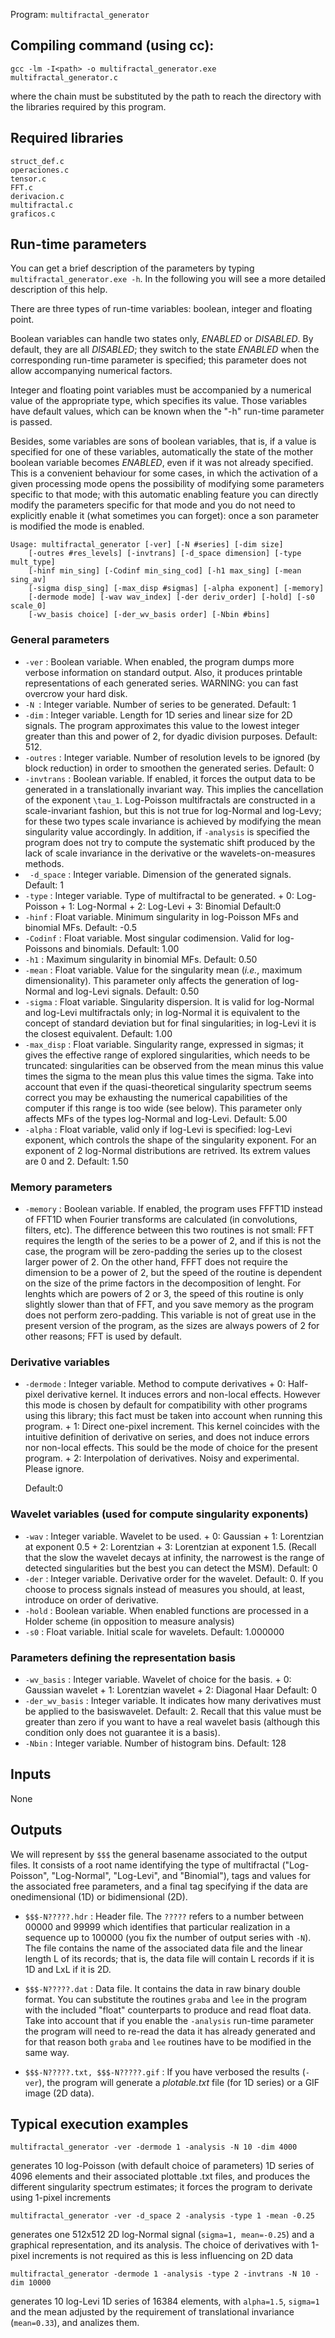 Program: `multifractal_generator`

## Compiling command (using cc):

    gcc -lm -I<path> -o multifractal_generator.exe multifractal_generator.c

where the chain _<path>_ must be substituted by the path to reach
the directory with the libraries required by this program.

## Required libraries

    struct_def.c
    operaciones.c
    tensor.c
    FFT.c
    derivacion.c
    multifractal.c
    graficos.c

## Run-time parameters 

You can get a brief description of the parameters by typing
`multifractal_generator.exe -h`. In the following you will see a more detailed
description of this help.

There are three types of run-time variables: boolean, integer and floating 
point. 

Boolean variables can handle two states only, _ENABLED_ or _DISABLED_. By
default, they are all _DISABLED_; they switch to the state _ENABLED_ when the
corresponding run-time parameter is specified; this parameter does not allow
accompanying numerical factors.

Integer and floating point variables must be accompanied by a numerical value
of the appropriate type, which specifies its value. Those variables have
default values, which can be known when the "-h" run-time parameter is passed.

Besides, some variables are sons of boolean variables, that is, if a value
is specified for one of these variables, automatically the state of the mother
boolean variable becomes _ENABLED_, even if it was not already specified. This
is a convenient behaviour for some cases, in which the activation of a given
processing mode opens the possibility of modifying some parameters specific to
that mode; with this automatic enabling feature you can directly modify the
parameters specific for that mode and you do not need to explicitly enable it
(what sometimes you can forget): once a son parameter is modified the mode is
enabled. 

    Usage: multifractal_generator [-ver] [-N #series] [-dim size] 
        [-outres #res_levels] [-invtrans] [-d_space dimension] [-type mult_type] 
        [-hinf min_sing] [-Codinf min_sing_cod] [-h1 max_sing] [-mean sing_av] 
        [-sigma disp_sing] [-max_disp #sigmas] [-alpha exponent] [-memory] 
        [-dermode mode] [-wav wav_index] [-der deriv_order] [-hold] [-s0 scale_0] 
        [-wv_basis choice] [-der_wv_basis order] [-Nbin #bins]

### General parameters

* `-ver` : Boolean variable. When enabled, the program dumps more verbose
    information on standard output. Also, it produces printable representations
    of each generated series. WARNING: you can fast overcrow your hard disk.
* `-N `: Integer variable. Number of series to be generated. Default: 1
* `-dim` : Integer variable. Length for 1D series and linear size for 2D
    signals. The program approximates this value to the lowest integer greater
    than this and power of 2, for dyadic division purposes. Default: 512.
* `-outres` : Integer variable. Number of resolution levels to be ignored (by
    block reduction) in order to smoothen the generated series. Default: 0
* `-invtrans` : Boolean variable. If enabled, it forces the output data to be
    generated in a translationally invariant way. This implies the cancellation
    of the exponent `\tau_1`. Log-Poisson multifractals are constructed in a
    scale-invariant fashion, but this is not true for log-Normal and log-Levy;
    for these two types scale invariance is achieved by modifying the mean
    singularity value accordingly. In addition, if `-analysis` is specified the
    program does not try to compute the systematic shift produced by the lack of
    scale invariance in the derivative or the wavelets-on-measures methods. 
* ` -d_space` : Integer variable. Dimension of the generated signals. Default: 1
* `-type` : Integer variable. Type of multifractal to be generated.
        + 0: Log-Poisson
        + 1: Log-Normal
        + 2: Log-Levi
        + 3: Binomial
    Default:0
* `-hinf` : Float variable. Minimum singularity in log-Poisson MFs and binomial MFs. 
    Default: -0.5
* `-Codinf` : Float variable. Most singular codimension. Valid for log-Poissons and binomials. 
    Default: 1.00
* `-h1` : Maximum singularity in binomial MFs. Default: 0.50
* `-mean` : Float variable. Value for the singularity mean (_i.e._, maximum
    dimensionality). This parameter only affects the generation of log-Normal and
    log-Levi signals. Default: 0.50
* `-sigma` : Float variable. Singularity dispersion. It is valid for log-Normal
    and log-Levi multifractals only; in log-Normal it is equivalent to the
    concept of standard deviation but for final singularities; in log-Levi it is
    the closest equivalent. Default: 1.00
* `-max_disp` : Float variable. Singularity range, expressed in sigmas; it gives
    the effective range of explored singularities, which needs to be
    truncated: singularities can be observed from the mean minus this value times
    the sigma to the mean plus this value times the sigma. Take into account that
    even if the quasi-theoretical singularity spectrum seems correct you may be
    exhausting the numerical capabilities of the computer if this range is too
    wide (see below). This parameter only affects MFs of the types log-Normal and 
    log-Levi. Default: 5.00
* `-alpha` : Float variable, valid only if log-Levi is specified: log-Levi
    exponent, which controls the shape of the singularity exponent. For an
    exponent of 2 log-Normal distributions are retrived. Its extrem values are 0
    and 2. Default: 1.50

### Memory parameters
* `-memory` : Boolean variable. If enabled, the program uses FFFT1D instead of
    FFT1D when Fourier transforms are calculated (in convolutions, filters,
    etc). The difference between this two routines is not small: FFT requires
    the length of the series to be a power of 2, and if this is not the case,
    the program will be zero-padding the series up to the closest larger power
    of 2. On the other hand, FFFT does not require the dimension to be a power
    of 2, but the speed of the routine is dependent on the size of the prime
    factors in the decomposition of lenght. For lenghts which are powers of 2 or
    3, the speed of this routine is only slightly slower than that of FFT, and
    you save memory as the program does not perform zero-padding. This variable
    is not of great use in the present version of the program, as the sizes are
    always powers of 2 for other reasons; FFT is used by default.

### Derivative variables
* `-dermode` : Integer variable. Method to compute derivatives
        + 0: Half-pixel derivative kernel. It induces errors and non-local
        effects. However this mode is chosen by default for compatibility with
        other programs using this library; this fact must be taken into account
        when running this program.
        + 1: Direct one-pixel increment. This kernel coincides with the intuitive
        definition of derivative on series, and does not induce errors nor
        non-local effects. This sould be the mode of choice for the present
        program.
        + 2: Interpolation of derivatives. Noisy and experimental. Please ignore.

    Default:0

### Wavelet variables (used for compute singularity exponents)
* `-wav` : Integer variable. Wavelet to be used. 
        + 0: Gaussian 
        + 1: Lorentzian at exponent 0.5
        + 2: Lorentzian
        + 3: Lorentzian at exponent 1.5.
    (Recall that the slow the wavelet decays at infinity, the narrowest is the
    range of detected singularities but the best you can detect the MSM).
    Default:  0
* `-der` : Integer variable. Derivative order for the wavelet. Default: 0. If you
    choose to process signals instead of measures you should, at least,
    introduce on order of derivative.
* `-hold` : Boolean variable. When enabled functions are processed in a Holder
    scheme (in opposition to measure analysis)
* `-s0` : Float variable. Initial scale for wavelets. Default:  1.000000

### Parameters defining the representation basis
* `-wv_basis` : Integer variable. Wavelet of choice for the basis.
        + 0: Gaussian wavelet
        + 1: Lorentzian wavelet
        + 2: Diagonal Haar
    Default: 0
* `-der_wv_basis` : Integer variable. It indicates how many derivatives must be
    applied to the basiswavelet. Default: 2. Recall that this value must be
    greater than zero if you want to have a real wavelet basis (although this
    condition only does not guarantee it is a basis).
* `-Nbin` : Integer variable. Number of histogram bins. Default: 128

## Inputs

None

## Outputs

We will represent by `$$$` the general basename associated to the output
files. It consists of a root name identifying the type of multifractal
("Log-Poisson", "Log-Normal", "Log-Levi", and "Binomial"), tags and values for
the associated free parameters, and a final tag specifying if the data are
onedimensional (1D) or bidimensional (2D).

* `$$$-N?????.hdr` : Header file. The `?????` refers to a number between 00000 and
99999 which identifies that particular realization in a sequence up to 100000
(you fix the number of output series with `-N`). The file contains the name of
the associated data file and the linear length L of its records; that is, the
data file will contain L records if it is 1D and LxL if it is 2D.

* `$$$-N?????.dat` : Data file. It contains the data in raw binary double
format. You can substitute the routines `graba` and `lee` in the program with
the included "float" counterparts to produce and read float data. Take into
account that if you enable the `-analysis` run-time parameter the program will
need to re-read the data it has already generated and for that reason both
`graba` and `lee` routines have to be modified in the same way.

* `$$$-N?????.txt, $$$-N?????.gif` : If you have verbosed the results (`-ver`), the
program will generate a _plotable.txt_ file (for 1D series) or a GIF image (2D data). 

## Typical execution examples

    multifractal_generator -ver -dermode 1 -analysis -N 10 -dim 4000

generates 10 log-Poisson (with default choice of parameters) 1D series of 4096 elements and 
their associated plottable .txt files, and produces the different singularity 
spectrum estimates; it forces the program to derivate using 1-pixel increments

    multifractal_generator -ver -d_space 2 -analysis -type 1 -mean -0.25

generates one 512x512 2D log-Normal signal (`sigma=1, mean=-0.25`) and a
graphical representation, and its analysis. The choice of derivatives with 
1-pixel increments is not required as this is less influencing on 2D data

    multifractal_generator -dermode 1 -analysis -type 2 -invtrans -N 10 -dim 10000

generates 10 log-Levi 1D series of 16384 elements, with `alpha=1.5`, `sigma=1` and 
the mean adjusted by the requirement of translational invariance (`mean=0.33`), and 
analizes them.

